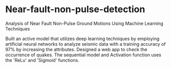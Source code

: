 # Near-fault-non-pulse-detection
Analysis of Near Fault Non-Pulse Ground Motions Using Machine Learning Techniques

Built an active model that utilizes deep learning techniques by employing artificial neural networks to analyze seismic data with a training accuracy of 97% by increasing the attributes. 
Designed a web app to check the occurrence of quakes.
The sequential model and Activation function uses the 'ReLu' and 'Sigmoid' functions.

